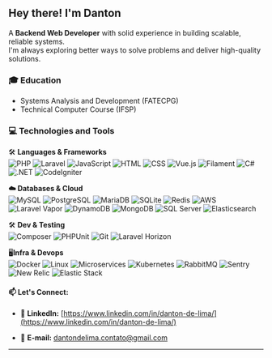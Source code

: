 <h2>Hey there! I'm Danton</h2>

<p>
  A <b>Backend Web Developer</b> with solid experience in building scalable, reliable systems. <br> 
  I'm always exploring better ways to solve problems and deliver high-quality solutions.
</p>

### 🎓 Education
- Systems Analysis and Development (FATECPG)
- Technical Computer Course (IFSP)

### 💻 Technologies and Tools

🛠️ **Languages & Frameworks**
<br/>
![PHP](https://img.shields.io/badge/PHP-777BB4?style=for-the-badge&logo=php&logoColor=white)
![Laravel](https://img.shields.io/badge/Laravel-FF2D20?style=for-the-badge&logo=laravel&logoColor=white)
![JavaScript](https://img.shields.io/badge/JavaScript-F7DF1E?style=for-the-badge&logo=javascript&logoColor=black)
![HTML](https://img.shields.io/badge/HTML5-E34F26?style=for-the-badge&logo=html5&logoColor=white)
![CSS](https://img.shields.io/badge/CSS3-1572B6?style=for-the-badge&logo=css3&logoColor=white)
![Vue.js](https://img.shields.io/badge/Vue.js-4FC08D?style=for-the-badge&logo=vuedotjs&logoColor=white)
![Filament](https://img.shields.io/badge/Filament-4E46E5?style=for-the-badge&logo=laravel&logoColor=white)
![C#](https://img.shields.io/badge/C%23-239120?style=for-the-badge&logo=csharp&logoColor=white)
![.NET](https://img.shields.io/badge/.NET-512BD4?style=for-the-badge&logo=dotnet&logoColor=white)
![CodeIgniter](https://img.shields.io/badge/CodeIgniter-E44D26?style=for-the-badge&logo=codeigniter&logoColor=white)

**☁️ Databases & Cloud**
<br/>
![MySQL](https://img.shields.io/badge/MySQL-4479A1?style=for-the-badge&logo=mysql&logoColor=white)
![PostgreSQL](https://img.shields.io/badge/PostgreSQL-336791?style=for-the-badge&logo=postgresql&logoColor=white)
![MariaDB](https://img.shields.io/badge/MariaDB-003545?style=for-the-badge&logo=mariadb&logoColor=white)
![SQLite](https://img.shields.io/badge/SQLite-003B57?style=for-the-badge&logo=sqlite&logoColor=white)
![Redis](https://img.shields.io/badge/Redis-DC382D?style=for-the-badge&logo=redis&logoColor=white)
![AWS](https://img.shields.io/badge/AWS-232F3E?style=for-the-badge&logo=amazon-aws&logoColor=white)
![Laravel Vapor](https://img.shields.io/badge/Laravel%20Vapor-67B1E4?style=for-the-badge&logo=laravel&logoColor=white)
![DynamoDB](https://img.shields.io/badge/DynamoDB-4053D6?style=for-the-badge&logo=amazon-dynamodb&logoColor=white)
![MongoDB](https://img.shields.io/badge/MongoDB-47A248?style=for-the-badge&logo=mongodb&logoColor=white)
![SQL Server](https://img.shields.io/badge/SQL%20Server-CC2927?style=for-the-badge&logo=microsoft-sql-server&logoColor=white)
![Elasticsearch](https://img.shields.io/badge/Elasticsearch-005571?style=for-the-badge&logo=elasticsearch&logoColor=white)

🛠️ **Dev & Testing**
<br/>
![Composer](https://img.shields.io/badge/Composer-885630?style=for-the-badge&logo=composer&logoColor=white)
![PHPUnit](https://img.shields.io/badge/PHPUnit-6C3E91?style=for-the-badge&logo=php&logoColor=white)
![Git](https://img.shields.io/badge/Git-F05032?style=for-the-badge&logo=git&logoColor=white)
![Laravel Horizon](https://img.shields.io/badge/Laravel%20Horizon-FF2D20?style=for-the-badge&logo=laravel&logoColor=white)

🖥️**Infra & Devops**
<br/>
![Docker](https://img.shields.io/badge/Docker-2496ED?style=for-the-badge&logo=docker&logoColor=white)
![Linux](https://img.shields.io/badge/Linux-FCC624?style=for-the-badge&logo=linux&logoColor=black)
![Microservices](https://img.shields.io/badge/Microservices-00BFA6?style=for-the-badge&logo=azure-architectures&logoColor=white)
![Kubernetes](https://img.shields.io/badge/Kubernetes-326CE5?style=for-the-badge&logo=kubernetes&logoColor=white)
![RabbitMQ](https://img.shields.io/badge/RabbitMQ-FF6600?style=for-the-badge&logo=rabbitmq&logoColor=white)
![Sentry](https://img.shields.io/badge/Sentry-362D59?style=for-the-badge&logo=sentry&logoColor=white)
![New Relic](https://img.shields.io/badge/New%20Relic-008C99?style=for-the-badge&logo=new-relic&logoColor=white)
![Elastic Stack](https://img.shields.io/badge/Elastic%20Stack-005571?style=for-the-badge&logo=elastic&logoColor=white)

#### 📫 **Let's Connect:**  

- 🔗 **LinkedIn:** [https://www.linkedin.com/in/danton-de-lima/](https://www.linkedin.com/in/danton-de-lima/)

- 📧 **E-mail:** [dantondelima.contato@gmail.com](mailto:dantondelima.contato@gmail.com)

---

